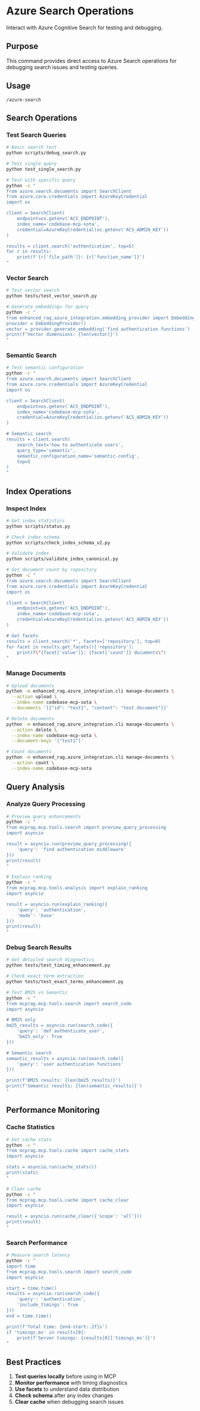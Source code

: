 # Azure Search Operations

Interact with Azure Cognitive Search for testing and debugging.

## Purpose

This command provides direct access to Azure Search operations for debugging search issues and testing queries.

## Usage

```
/azure-search
```

## Search Operations

### Test Search Queries
```bash
# Basic search test
python scripts/debug_search.py

# Test single query
python test_single_search.py

# Test with specific query
python -c "
from azure.search.documents import SearchClient
from azure.core.credentials import AzureKeyCredential
import os

client = SearchClient(
    endpoint=os.getenv('ACS_ENDPOINT'),
    index_name='codebase-mcp-sota',
    credential=AzureKeyCredential(os.getenv('ACS_ADMIN_KEY'))
)

results = client.search('authentication', top=5)
for r in results:
    print(f'{r['file_path']}: {r['function_name']}')
"
```

### Vector Search
```bash
# Test vector search
python tests/test_vector_search.py

# Generate embeddings for query
python -c "
from enhanced_rag.azure_integration.embedding_provider import EmbeddingProvider
provider = EmbeddingProvider()
vector = provider.generate_embedding('find authentication functions')
print(f'Vector dimensions: {len(vector)}')
"
```

### Semantic Search
```bash
# Test semantic configuration
python -c "
from azure.search.documents import SearchClient
from azure.core.credentials import AzureKeyCredential
import os

client = SearchClient(
    endpoint=os.getenv('ACS_ENDPOINT'),
    index_name='codebase-mcp-sota',
    credential=AzureKeyCredential(os.getenv('ACS_ADMIN_KEY'))
)

# Semantic search
results = client.search(
    search_text='how to authenticate users',
    query_type='semantic',
    semantic_configuration_name='semantic-config',
    top=5
)
"
```

## Index Operations

### Inspect Index
```bash
# Get index statistics
python scripts/status.py

# Check index schema
python scripts/check_index_schema_v2.py

# Validate index
python scripts/validate_index_canonical.py

# Get document count by repository
python -c "
from azure.search.documents import SearchClient
from azure.core.credentials import AzureKeyCredential
import os

client = SearchClient(
    endpoint=os.getenv('ACS_ENDPOINT'),
    index_name='codebase-mcp-sota',
    credential=AzureKeyCredential(os.getenv('ACS_ADMIN_KEY'))
)

# Get facets
results = client.search('*', facets=['repository'], top=0)
for facet in results.get_facets()['repository']:
    print(f\"{facet['value']}: {facet['count']} documents\")
"
```

### Manage Documents
```bash
# Upload documents
python -m enhanced_rag.azure_integration.cli manage-documents \
  --action upload \
  --index-name codebase-mcp-sota \
  --documents '[{"id": "test1", "content": "test document"}]'

# Delete documents
python -m enhanced_rag.azure_integration.cli manage-documents \
  --action delete \
  --index-name codebase-mcp-sota \
  --document-keys '["test1"]'

# Count documents
python -m enhanced_rag.azure_integration.cli manage-documents \
  --action count \
  --index-name codebase-mcp-sota
```

## Query Analysis

### Analyze Query Processing
```bash
# Preview query enhancements
python -c "
from mcprag.mcp.tools.search import preview_query_processing
import asyncio

result = asyncio.run(preview_query_processing({
    'query': 'find authentication middleware'
}))
print(result)
"

# Explain ranking
python -c "
from mcprag.mcp.tools.analysis import explain_ranking
import asyncio

result = asyncio.run(explain_ranking({
    'query': 'authentication',
    'mode': 'base'
}))
print(result)
"
```

### Debug Search Results
```bash
# Get detailed search diagnostics
python tests/test_timing_enhancement.py

# Check exact term extraction
python tests/test_exact_terms_enhancement.py

# Test BM25 vs Semantic
python -c "
from mcprag.mcp.tools.search import search_code
import asyncio

# BM25 only
bm25_results = asyncio.run(search_code({
    'query': 'def authenticate_user',
    'bm25_only': True
}))

# Semantic search
semantic_results = asyncio.run(search_code({
    'query': 'user authentication functions'
}))

print(f'BM25 results: {len(bm25_results)}')
print(f'Semantic results: {len(semantic_results)}')
"
```

## Performance Monitoring

### Cache Statistics
```bash
# Get cache stats
python -c "
from mcprag.mcp.tools.cache import cache_stats
import asyncio

stats = asyncio.run(cache_stats())
print(stats)
"

# Clear cache
python -c "
from mcprag.mcp.tools.cache import cache_clear
import asyncio

result = asyncio.run(cache_clear({'scope': 'all'}))
print(result)
"
```

### Search Performance
```bash
# Measure search latency
python -c "
import time
from mcprag.mcp.tools.search import search_code
import asyncio

start = time.time()
results = asyncio.run(search_code({
    'query': 'authentication',
    'include_timings': True
}))
end = time.time()

print(f'Total time: {end-start:.2f}s')
if 'timings_ms' in results[0]:
    print(f'Server timings: {results[0]['timings_ms']}')
"
```

## Best Practices

1. **Test queries locally** before using in MCP
2. **Monitor performance** with timing diagnostics
3. **Use facets** to understand data distribution
4. **Check schema** after any index changes
5. **Clear cache** when debugging search issues